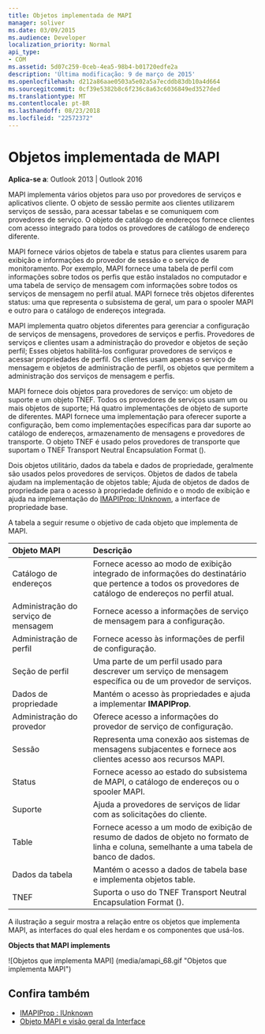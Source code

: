 ```yaml
---
title: Objetos implementada de MAPI
manager: soliver
ms.date: 03/09/2015
ms.audience: Developer
localization_priority: Normal
api_type:
- COM
ms.assetid: 5d07c259-0ceb-4ea5-98b4-b01720edfe2a
description: 'Última modificação: 9 de março de 2015'
ms.openlocfilehash: d212a86aae0503a5e02a5a7ecddb83db10a4d664
ms.sourcegitcommit: 0cf39e5382b8c6f236c8a63c6036849ed3527ded
ms.translationtype: MT
ms.contentlocale: pt-BR
ms.lasthandoff: 08/23/2018
ms.locfileid: "22572372"
---
```

# <a name="mapi-implemented-objects"></a>Objetos implementada de MAPI
  
**Aplica-se a**: Outlook 2013 | Outlook 2016 
  
MAPI implementa vários objetos para uso por provedores de serviços e aplicativos cliente. O objeto de sessão permite aos clientes utilizarem serviços de sessão, para acessar tabelas e se comuniquem com provedores de serviço. O objeto de catálogo de endereços fornece clientes com acesso integrado para todos os provedores de catálogo de endereço diferente. 
  
MAPI fornece vários objetos de tabela e status para clientes usarem para exibição e informações do provedor de sessão e o serviço de monitoramento. Por exemplo, MAPI fornece uma tabela de perfil com informações sobre todos os perfis que estão instalados no computador e uma tabela de serviço de mensagem com informações sobre todos os serviços de mensagem no perfil atual. MAPI fornece três objetos diferentes status: uma que representa o subsistema de geral, um para o spooler MAPI e outro para o catálogo de endereços integrada. 
  
MAPI implementa quatro objetos diferentes para gerenciar a configuração de serviços de mensagens, provedores de serviços e perfis. Provedores de serviços e clientes usam a administração do provedor e objetos de seção perfil; Esses objetos habilitá-los configurar provedores de serviços e acessar propriedades de perfil. Os clientes usam apenas o serviço de mensagem e objetos de administração de perfil, os objetos que permitem a administração dos serviços de mensagem e perfis. 
  
MAPI fornece dois objetos para provedores de serviço: um objeto de suporte e um objeto TNEF. Todos os provedores de serviços usam um ou mais objetos de suporte; Há quatro implementações de objeto de suporte de diferentes. MAPI fornece uma implementação para oferecer suporte a configuração, bem como implementações específicas para dar suporte ao catálogo de endereços, armazenamento de mensagens e provedores de transporte. O objeto TNEF é usado pelos provedores de transporte que suportam o TNEF Transport Neutral Encapsulation Format ().
  
Dois objetos utilitário, dados da tabela e dados de propriedade, geralmente são usados pelos provedores de serviços. Objetos de dados de tabela ajudam na implementação de objetos table; Ajuda de objetos de dados de propriedade para o acesso à propriedade definido e o modo de exibição e ajuda na implementação do [IMAPIProp: IUnknown](imapipropiunknown.md), a interface de propriedade base. 
  
A tabela a seguir resume o objetivo de cada objeto que implementa de MAPI.
  
|**Objeto MAPI**|**Descrição**|
|:-----|:-----|
|Catálogo de endereços  <br/> |Fornece acesso ao modo de exibição integrado de informações do destinatário que pertence a todos os provedores de catálogo de endereços no perfil atual.  <br/> |
|Administração do serviço de mensagem  <br/> |Fornece acesso a informações de serviço de mensagem para a configuração.  <br/> |
|Administração de perfil  <br/> |Fornece acesso às informações de perfil de configuração.  <br/> |
|Seção de perfil  <br/> |Uma parte de um perfil usado para descrever um serviço de mensagem específica ou de um provedor de serviços.  <br/> |
|Dados de propriedade  <br/> |Mantém o acesso às propriedades e ajuda a implementar **IMAPIProp**.  <br/> |
|Administração do provedor  <br/> |Oferece acesso a informações do provedor de serviço de configuração.  <br/> |
|Sessão  <br/> |Representa uma conexão aos sistemas de mensagens subjacentes e fornece aos clientes acesso aos recursos MAPI.  <br/> |
|Status  <br/> |Fornece acesso ao estado do subsistema de MAPI, o catálogo de endereços ou o spooler MAPI.  <br/> |
|Suporte  <br/> |Ajuda a provedores de serviços de lidar com as solicitações do cliente.  <br/> |
|Table  <br/> |Fornece acesso a um modo de exibição de resumo de dados de objeto no formato de linha e coluna, semelhante a uma tabela de banco de dados.  <br/> |
|Dados da tabela  <br/> |Mantém o acesso a dados de tabela base e implementa objetos table.  <br/> |
|TNEF  <br/> |Suporta o uso do TNEF Transport Neutral Encapsulation Format ().  <br/> |
   
A ilustração a seguir mostra a relação entre os objetos que implementa MAPI, as interfaces do qual eles herdam e os componentes que usá-los. 
  
**Objects that MAPI implements**
  
![Objetos que implementa MAPI] (media/amapi_68.gif "Objetos que implementa MAPI")
  
## <a name="see-also"></a>Confira também

- [IMAPIProp : IUnknown](imapipropiunknown.md)
- [Objeto MAPI e visão geral da Interface](mapi-object-and-interface-overview.md)

